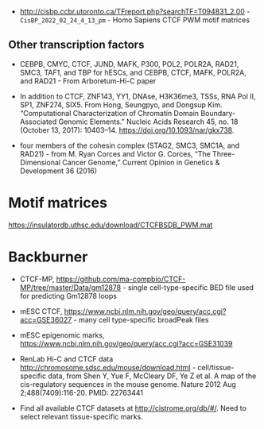 - http://cisbp.ccbr.utoronto.ca/TFreport.php?searchTF=T094831_2.00 - `CisBP_2022_02_24_4_13_pm` - Homo Sapiens CTCF PWM motif matrices

## Other transcription factors

- CEBPB, CMYC, CTCF, JUND, MAFK, P300, POL2, POLR2A, RAD21, SMC3, TAF1, and TBP for hESCs, and CEBPB, CTCF, MAFK, POLR2A, and RAD21 - From Arboretum-Hi-C paper

- In addition to CTCF, ZNF143, YY1, DNAse, H3K36me3, TSSs, RNA Pol II, SP1, ZNF274, SIX5. From Hong, Seungpyo, and Dongsup Kim. “Computational Characterization of Chromatin Domain Boundary-Associated Genomic Elements.” Nucleic Acids Research 45, no. 18 (October 13, 2017): 10403–14. https://doi.org/10.1093/nar/gkx738.

- four members of the cohesin complex (STAG2, SMC3, SMC1A, and RAD21) - from M. Ryan Corces and Victor G. Corces, “The Three-Dimensional Cancer Genome,” Current Opinion in Genetics & Development 36 (2016)

# Motif matrices

https://insulatordb.uthsc.edu/download/CTCFBSDB_PWM.mat

# Backburner

- CTCF-MP, https://github.com/ma-compbio/CTCF-MP/tree/master/Data/gm12878 - single cell-type-specific BED file used for predicting Gm12878 loops

- mESC CTCF, https://www.ncbi.nlm.nih.gov/geo/query/acc.cgi?acc=GSE36027 - many cell type-specific broadPeak files
- mESC epigenomic marks, https://www.ncbi.nlm.nih.gov/geo/query/acc.cgi?acc=GSE31039

- RenLab Hi-C and CTCF data http://chromosome.sdsc.edu/mouse/download.html - cell/tissue-specific data, from Shen Y, Yue F, McCleary DF, Ye Z et al. A map of the cis-regulatory sequences in the mouse genome. Nature 2012 Aug 2;488(7409):116-20. PMID: 22763441

- Find all available CTCF datasets at http://cistrome.org/db/#/. Need to select relevant tissue-specific marks.

